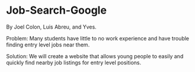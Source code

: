 # Job-Search-Google

By Joel Colon, Luis Abreu, and Yves.

Problem: Many students have little to no work experience and have trouble finding entry level jobs near them.

Solution: We will create a website that allows young people to easily and quickly find nearby job listings for entry level positions.
